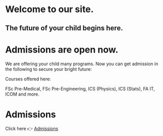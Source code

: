 
<!DOCTYPE html>
<html>
<head>
  <meta charset="UTF-8">
  <title>KIPS College Gujranwala</title>
  <link rel="stylesheet" href="style.css">
</head>
<body>

  <h1>Welcome to our site.</h1>
  <h2>The future of your child begins here.</h2>
  <h1>Admissions are open now.</h1>

  <p>We are offering your child many programs. Now you can get admission in the following to secure your bright future:</p>

  <p>Courses offered here:</p>
  <p>FSc Pre-Medical, FSc Pre-Engineering, ICS (Physics), ICS (Stats), FA IT, ICOM and more.</p>

  <h1>Admissions</h1>
  <p>Click here 👉
    <a href="https://kipscolleges.com/intermediate-programs/">Admissions </a>
  </p>

</body>
</html>
